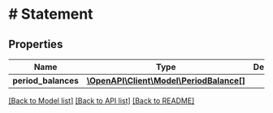 # # Statement

## Properties

Name | Type | Description | Notes
------------ | ------------- | ------------- | -------------
**period_balances** | [**\OpenAPI\Client\Model\PeriodBalance[]**](PeriodBalance.md) |  | [optional]

[[Back to Model list]](../../README.md#models) [[Back to API list]](../../README.md#endpoints) [[Back to README]](../../README.md)
